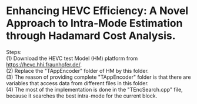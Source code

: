 # Enhancing HEVC Efficiency: A Novel Approach to Intra-Mode Estimation through Hadamard Cost Analysis.
Steps: <br>
(1) Download the HEVC test Model (HM) platform from https://hevc.hhi.fraunhofer.de/. <br>
(2) Replace the "TAppEncoder" folder of HM by this folder. <br>
(3) The reason of providing complete "TAppEncoder" folder is that there are variables that access data from different files in this folder. <br>
(4) The most of the implementation is done in the "TEncSearch.cpp" file, because it searches the best intra-mode for the current block.
